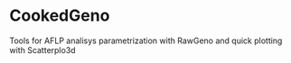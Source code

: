 # CookedGeno
Tools for AFLP analisys parametrization with RawGeno and quick plotting with Scatterplo3d

